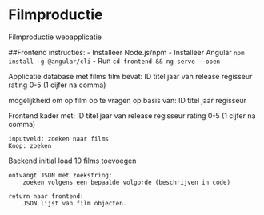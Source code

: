 # Filmproductie
Filmproductie webapplicatie

##Frontend instructies:
	- Installeer Node.js/npm
	- Installeer Angular `npm install -g @angular/cli`
	- Run `cd frontend && ng serve --open`

Applicatie
database met films
    film bevat:
        ID
        titel
        jaar van release
        regisseur
        rating 0-5 (1 cijfer na comma)

mogelijkheid om op film op te vragen op basis van:
    ID
    titel
    jaar
    regisseur

Frontend
    kader met:
        ID
        titel
        jaar van release
        regisseur
        rating 0-5 (1 cijfer na comma)

    inputveld: zoeken naar films
    Knop: zoeken

 
Backend
    initial load
        10 films toevoegen
    
    ontvangt JSON met zoekstring:  
        zoeken volgens een bepaalde volgorde (beschrijven in code)

    return naar frontend:
        JSON lijst van film objecten.

        